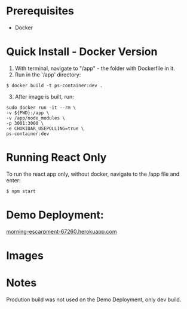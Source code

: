 # Prerequisites

* Docker

# Quick Install - Docker Version

1. With terminal, navigate to "/app" - the folder with Dockerfile in it.
2. Run in the '/app' directory:

```
$ docker build -t ps-container:dev .
```

3. After image is built, run:

```
sudo docker run -it --rm \
-v ${PWD}:/app \
-v /app/node_modules \
-p 3001:3000 \
-e CHOKIDAR_USEPOLLING=true \
ps-container:dev
```
# Running React Only

To run the react app only, without docker, navigate to the /app file and enter:

```
$ npm start
```

# Demo Deployment:

[morning-escarpment-67260.herokuapp.com](https://morning-escarpment-67260.herokuapp.com/)

# Images


# Notes

Prodution build was not used on the Demo Deployment, only dev build.

